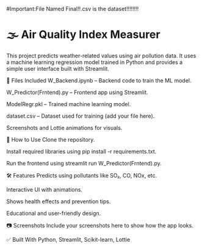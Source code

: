 #Important:File Named Final!!.csv is the dataset!!!!!!!!


# 🌫️ Air Quality Index Measurer
This project predicts weather-related values using air pollution data. It uses a machine learning regression model trained in Python and provides a simple user interface built with Streamlit.






📁 Files Included
W_Backend.ipynb – Backend code to train the ML model.

W_Predictor(Frntend).py – Frontend app using Streamlit.

ModelRegr.pkl – Trained machine learning model.

dataset.csv – Dataset used for training (add your file here).

Screenshots and Lottie animations for visuals.





🚀 How to Use
Clone the repository.

Install required libraries using pip install -r requirements.txt.

Run the frontend using streamlit run W_Predictor(Frntend).py.





🛠️ Features
Predicts using pollutants like SO₂, CO, NOx, etc.

Interactive UI with animations.

Shows health effects and prevention tips.

Educational and user-friendly design.






📷 Screenshots
Include your screenshots here to show how the app looks.





✅ Built With
Python, Streamlit, Scikit-learn, Lottie
